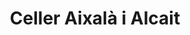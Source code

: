 ---
title: "Celler Aixalà i Alcait"
url: /torroja-del-priorat/celler-aixala-i-alcait/
shop: vino
---